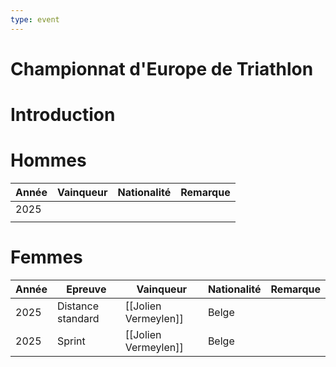 ```yaml
---
type: event
---
```


# Championnat d'Europe de Triathlon

# Introduction

# Hommes

| Année | Vainqueur | Nationalité | Remarque |
| ----- | --------- | ----------- | -------- |
| 2025  |           |             |          |
|       |           |             |          |
# Femmes

| Année | Epreuve           | Vainqueur            | Nationalité | Remarque |
| ----- | ----------------- | -------------------- | ----------- | -------- |
| 2025  | Distance standard | [[Jolien Vermeylen]] | Belge       |          |
| 2025  | Sprint            | [[Jolien Vermeylen]] | Belge       |          |
